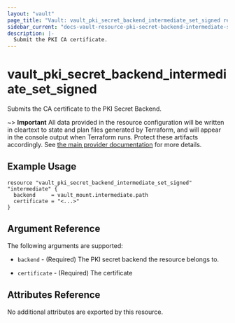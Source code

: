 ```yaml
---
layout: "vault"
page_title: "Vault: vault_pki_secret_backend_intermediate_set_signed resource"
sidebar_current: "docs-vault-resource-pki-secret-backend-intermediate-set-signed"
description: |-
  Submit the PKI CA certificate.
---
```


# vault\_pki\_secret\_backend\_intermediate\_set\_signed

Submits the CA certificate to the PKI Secret Backend.

~> **Important** All data provided in the resource configuration will be
written in cleartext to state and plan files generated by Terraform, and
will appear in the console output when Terraform runs. Protect these
artifacts accordingly. See
[the main provider documentation](../index.html)
for more details.

## Example Usage

```hcl
resource "vault_pki_secret_backend_intermediate_set_signed" "intermediate" { 
  backend     = vault_mount.intermediate.path
  certificate = "<...>"
}
```

## Argument Reference

The following arguments are supported:

* `backend` - (Required) The PKI secret backend the resource belongs to.

* `certificate` - (Required) The certificate

## Attributes Reference

No additional attributes are exported by this resource.
